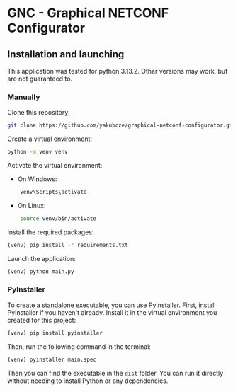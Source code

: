 # GNC - Graphical NETCONF Configurator

## Installation and launching

This application was tested for python 3.13.2. Other versions may work, but are not guaranteed to.

### Manually

Clone this repository:

```bash
git clone https://github.com/yakubcze/graphical-netconf-configurator.git
```

Create a virtual environment:

```bash
python -m venv venv
```

Activate the virtual environment:

- On Windows:

```bash
    venv\Scripts\activate
```

- On Linux:

```bash
    source venv/bin/activate
```

Install the required packages:

```bash
(venv) pip install -r requirements.txt
```

Launch the application:

```bash
(venv) python main.py
```

### PyInstaller

To create a standalone executable, you can use PyInstaller. First, install PyInstaller if you haven't already. Install it in the virtual environment you created for this project:

```bash
(venv) pip install pyinstaller
```

Then, run the following command in the terminal:

```bash
(venv) pyinstaller main.spec
```

Then you can find the executable in the `dist` folder. You can run it directly without needing to install Python or any dependencies.
